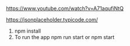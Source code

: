 https://www.youtube.com/watch?v=A71aqufiNtQ

https://jsonplaceholder.typicode.com/


1. npm install
2. To run the app 
    npm run start or npm start